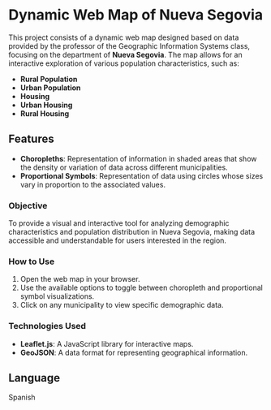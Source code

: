 # Dynamic Web Map of Nueva Segovia

This project consists of a dynamic web map designed based on data provided by the professor of the Geographic Information Systems class, focusing on the department of **Nueva Segovia**. The map allows for an interactive exploration of various population characteristics, such as:

- **Rural Population**
- **Urban Population**
- **Housing**
- **Urban Housing**
- **Rural Housing**

## Features

- **Choropleths**: Representation of information in shaded areas that show the density or variation of data across different municipalities.
- **Proportional Symbols**: Representation of data using circles whose sizes vary in proportion to the associated values.

### Objective

To provide a visual and interactive tool for analyzing demographic characteristics and population distribution in Nueva Segovia, making data accessible and understandable for users interested in the region.

### How to Use

1. Open the web map in your browser.
2. Use the available options to toggle between choropleth and proportional symbol visualizations.
3. Click on any municipality to view specific demographic data.

### Technologies Used

- **Leaflet.js**: A JavaScript library for interactive maps.
- **GeoJSON**: A data format for representing geographical information.

## Language
Spanish


